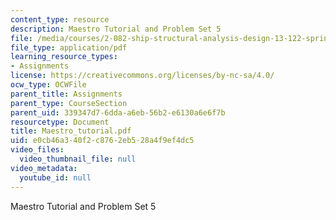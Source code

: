 ```yaml
---
content_type: resource
description: Maestro Tutorial and Problem Set 5
file: /media/courses/2-082-ship-structural-analysis-design-13-122-spring-2003/e0cb46a340f2c8762eb528a4f9ef4dc5_Maestro_tutorial.pdf
file_type: application/pdf
learning_resource_types:
- Assignments
license: https://creativecommons.org/licenses/by-nc-sa/4.0/
ocw_type: OCWFile
parent_title: Assignments
parent_type: CourseSection
parent_uid: 339347d7-6dda-a6eb-56b2-e6130a6e6f7b
resourcetype: Document
title: Maestro_tutorial.pdf
uid: e0cb46a3-40f2-c876-2eb5-28a4f9ef4dc5
video_files:
  video_thumbnail_file: null
video_metadata:
  youtube_id: null
---
```

Maestro Tutorial and Problem Set 5